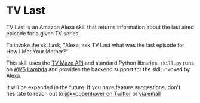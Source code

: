 # TV Last
TV Last is an Amazon Alexa skill that returns information about the last aired episode for a given TV series.

To invoke the skill ask, "Alexa, ask TV Last what was the last episode for How I Met Your Mother?"

This skill uses the [TV Maze API](http://api.tvmaze.com/) and standard Python libraries. `skill.py` runs on [AWS Lambda](https://aws.amazon.com/lambda/) and provides the backend support for the skill invoked by Alexa.

It will be expanded in the future.  If you have feature suggestions, don't hesitate to reach out to [@kkoppenhaver on Twitter](https://twitter.com/kkoppenhaver) or [via email](mailto:k.koppenhaver@gmail.com)
